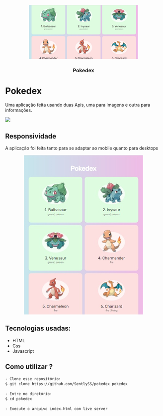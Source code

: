 <p align="center">
  <img src="img/Pokedexia.jpg" alt="Logo" width="350">
  <h3 align="center">Pokedex</h3>
</p>

# Pokedex
Uma aplicação feita usando duas Apis, uma para imagens e outra para informações.

![](./img/pokedexgif.gif)

## Responsividade
A aplicação foi feita tanto para se adaptar ao mobile quanto para desktops

<p align="center">
  <img src="img/pokedex.jpg" alt="Logo">
</p>

## Tecnologias usadas:
- HTML
- Css
- Javascript

## Como utilizar ?
```
- Clone esse repositório:
$ git clone https://github.com/SentlySS/pokedex pokedex

- Entre no diretório:
$ cd pokedex

- Execute o arquivo index.html com live server
```
